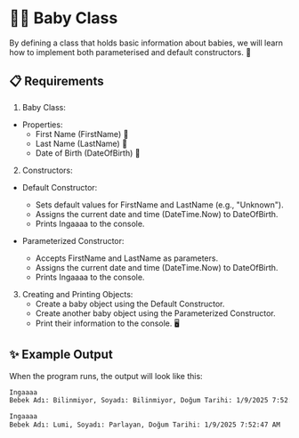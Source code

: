 # 👶🏻 Baby Class

By defining a class that holds basic information about babies, we will learn how to implement both parameterised and default constructors. 🎯

## 📋 Requirements

1) Baby Class:
- Properties:
    - First Name (FirstName) 📝
    - Last Name (LastName) 📝
    - Date of Birth (DateOfBirth) 📅
2) Constructors:
- Default Constructor:
    - Sets default values for FirstName and LastName (e.g., "Unknown").
    - Assigns the current date and time (DateTime.Now) to DateOfBirth.
    - Prints Ingaaaa to the console.

- Parameterized Constructor:
    - Accepts FirstName and LastName as parameters.
    - Assigns the current date and time (DateTime.Now) to DateOfBirth.
    - Prints Ingaaaa to the console.
 

3) Creating and Printing Objects:
    - Create a baby object using the Default Constructor.
    - Create another baby object using the Parameterized Constructor.
    - Print their information to the console. 🖥️


## ✨ Example Output

When the program runs, the output will look like this:
```` bash
Ingaaaa
Bebek Adı: Bilinmiyor, Soyadı: Bilinmiyor, Doğum Tarihi: 1/9/2025 7:52:47 AM

Ingaaaa
Bebek Adı: Lumi, Soyadı: Parlayan, Doğum Tarihi: 1/9/2025 7:52:47 AM
````
